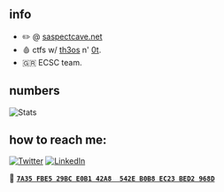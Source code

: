 ## info

- ✏️ @ [saspectcave.net](https://saspectcave.net)
- 🩸 ctfs w/ [th3os](https://th3os.com) n' [0t](https://ctftime.org/team/168845).
- 🇬🇷 ECSC team.

## numbers
<a align="left"> ![Stats](https://github-readme-stats-sigma-five.vercel.app/api?username=sAsPeCt488&theme=merko) </a>

## how to reach me:
 
 <a href="https://twitter.com/saspect488"> ![Twitter](https://img.shields.io/badge/Twitter-1DA1F2?style=for-the-badge&logo=twitter&logoColor=white)</a> 
<a href="https://www.linkedin.com/in/athanasios-mitragkas/"> ![LinkedIn](https://img.shields.io/badge/LinkedIn-0077B5?style=for-the-badge&logo=linkedin&logoColor=white)</a>

 
🔑 [**`7A35 FBE5 29BC E0B1 42A8  542E B0B8 EC23 BED2 968D`** ](https://saspectcave.net/key.asc)
